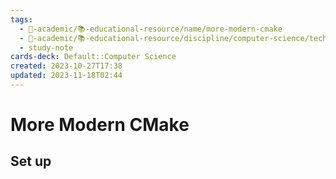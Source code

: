 ```yaml
---
tags:
  - 🔴-academic/📚-educational-resource/name/more-modern-cmake
  - 🔴-academic/📚-educational-resource/discipline/computer-science/technology/cmake
  - study-note
cards-deck: Default::Computer Science
created: 2023-10-27T17:38
updated: 2023-11-18T02:44
---
```


# More Modern CMake

## Set up




